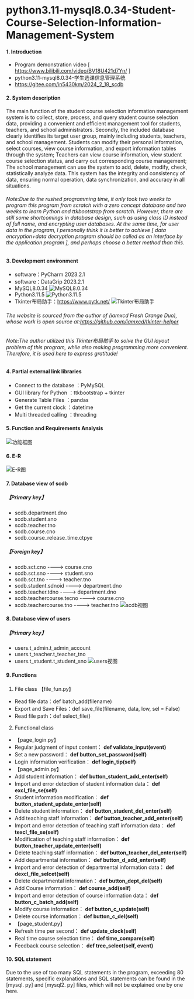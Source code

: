 # python3.11-mysql8.0.34-Student-Course-Selection-Information-Management-System

#### 1. Introduction
- Program demonstration video [ https://www.bilibili.com/video/BV18U421d7Yn/ ]
- python3.11-mysql8.0.34-学生选课信息管理系统
- https://gitee.com/in5430km/2024_2_18_scdb
#### 2. System description
The main function of the student course selection information management system is to collect, store, process, and query student course selection data, providing a convenient and efficient management tool for students, teachers, and school administrators. Secondly, the included database clearly identifies its target user group, mainly including students, teachers, and school management. Students can modify their personal information, select courses, view course information, and export information tables through the system; Teachers can view course information, view student course selection status, and carry out corresponding course management; The school management can use the system to add, delete, modify, check, statistically analyze data. This system has the integrity and consistency of data, ensuring normal operation, data synchronization, and accuracy in all situations.
###### Note:Due to the rushed programming time, it only took two weeks to program this program from scratch with a zero concept database and two weeks to learn Python and ttkbootstrap from scratch. However, there are still some shortcomings in database design, such as using class ID instead of full name, and encrypting user databases. At the same time, for user data in the program, I personally think it is better to achieve [ data encryption+data decryption program should be called as an interface by the application program ], and perhaps choose a better method than this.


#### 3. Development environment
- software：PyCharm 2023.2.1
- software：DataGrip 2023.2.1
- MySQL8.0.34
![MySQL8.0.34](/readme/mysql.png)
- Python3.11.5
![Python3.11.5](/readme/python.png)
- Tkinter布局助手：https://www.pytk.net/
![Tkinter布局助手](/readme/Tkinter%E5%B8%83%E5%B1%80%E5%8A%A9%E6%89%8B.png)
###### The website is sourced from the author of (iamxcd Fresh Orange Duo), whose work is open source at:https://github.com/iamxcd/tkinter-helper
###### Note:The author utilized this Tkinter布局助手 to solve the GUI layout problem of this program, while also making programming more convenient. Therefore, it is used here to express gratitude!
#### 4. Partial external link libraries
- Connect to the database ：PyMySQL
- GUI library for Python ：ttkbootstrap + tkinter
- Generate Table Files ：pandas
- Get the current clock ：datetime
- Multi threaded calling ：threading
#### 5. Function and Requirements Analysis
![功能框图](/readme/%E5%88%86%E6%9E%90%E5%9B%BE.png)
#### 6. E-R
![E-R图](/readme/E-R%E5%9B%BE.png)
#### 7. Database view of scdb
##### 【Primary key】
- scdb.department.dno
- scdb.student.sno
- scdb.teacher.tno
- scdb.course.cno
- scdb.course_release_time.ctpye
##### 【Foreign key】
- scdb.sct.cno              ---->    course.cno
- scdb.sct.sno              ---->    student.sno
- scdb.sct.tno              ---->    teacher.tno
- scdb.student.sdnoid       ---->    department.dno
- scdb.teacher.tdno         ---->    department.dno
- scdb.teachercourse.tecno  ---->    course.cno
- scdb.teachercourse.tno    ---->    teacher.tno
![scdb视图](/readme/scdb.jpg)
#### 8. Database view of users
##### 【Primary key】
- users.t_admin.t_admin_account	
- users.t_teacher.t_teacher_tno
- users.t_student.t_student_sno
![users视图](/readme/users.jpg)
#### 9. Functions
1. File class
【file_fun.py】
- Read file data：def batch_add(filename)
- Export and Save Files：def save_file(filename, data, low, sel = False)
- Read file path：def select_file()
2. Functional class
- 【page_login.py】
- Regular judgment of input content： **def validate_input(event)** 
- Set a new password： **def button_set_password(self)** 
- Login information verification： **def login_tip(self)** 
- 【page_admin.py】
- Add student information： **def button_student_add_enter(self)** 
- Import and error detection of student information data： **def excl_file_se(self)** 
- Student information modification： **def button_student_update_enter(self)** 
- Delete student information： **def button_student_del_enter(self)** 
- Add teaching staff information： **def button_teacher_add_enter(self)** 
- Import and error detection of teaching staff information data： **def texcl_file_se(self)** 
- Modification of teaching staff information： **def button_teacher_update_enter(self)** 
- Delete teaching staff information： **def button_teacher_del_enter(self)** 
- Add departmental information： **def button_d_add_enter(self)** 
- Import and error detection of departmental information data： **def dexcl_file_selcet(self)** 
- Delete departmental information： **def button_dept_del(self)** 
- Add Course information： **def course_add(self)** 
- Import and error detection of course information data： **def button_c_batch_add(self)** 
- Modify course information： **def button_c_update(self)** 
- Delete course information： **def button_c_del(self)** 
- 【page_student.py】 
- Refresh time per second： **def update_clock(self)** 
- Real time course selection time： **def time_compare(self)** 
- Feedback course selection： **def tree_select(self, event)** 
#### 10. SQL statement
Due to the use of too many SQL statements in the program, exceeding 80 statements, specific explanations and SQL statements can be found in the [mysql. py] and [mysql2. py] files, which will not be explained one by one here.

